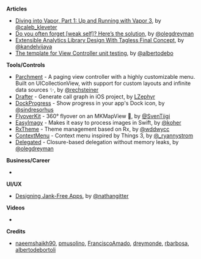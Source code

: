 **Articles**

* [Diving into Vapor, Part 1: Up and Running with Vapor 3](https://medium.com/@caleb.kleveter/diving-into-vapor-part-1-up-and-running-with-vapor-3-edab3c79aab9), by [@caleb_kleveter](https://twitter.com/caleb_kleveter)
* [Do you often forget \[weak self\]? Here’s the solution](https://medium.com/anysuggestion/preventing-memory-leaks-with-swift-compile-time-safety-49b845df4dc6), by [@olegdreyman](https://twitter.com/olegdreyman) 
* [Extensible Analytics Library Design With Tagless Final Concept](https://kandelvijaya.com/2018/03/11/extensibleanalyticslibrarydesign/), by [@kandelvijaya](https://twitter.com/kandelvijaya)
* [The template for View Controller unit testing](https://albertodebortoli.com/2018/03/12/easy-view-controller-unit-testing/), by [@albertodebo](https://twitter.com/albertodebo) 

**Tools/Controls**

* [Parchment](https://github.com/rechsteiner/Parchment) - A paging view controller with a highly customizable menu. Built on UICollectionView, with support for custom layouts and infinite data sources ✨, by [@rechsteiner](http://twitter.com/rechsteiner)
* [Drafter](https://github.com/L-Zephyr/Drafter) - Generate call graph in iOS project, by [LZephyr](https://github.com/L-Zephyr)
* [DockProgress](https://github.com/sindresorhus/DockProgress) - Show progress in your app's Dock icon, by [@sindresorhus](https://twitter.com/sindresorhus)
* [FlyoverKit](https://github.com/SvenTiigi/FlyoverKit) - 360° flyover on an MKMapView 🚁, by [@SvenTiigi](https://twitter.com/SvenTiigi)
* [EasyImagy](https://github.com/koher/EasyImagy) - Makes it easy to process images in Swift, by [@koher](https://github.com/koher)
* [RxTheme](https://github.com/wddwycc/RxTheme) - Theme management based on Rx, by [@wddwycc](https://twitter.com/wddwycc)
* [ContextMenu](https://github.com/GitHawkApp/ContextMenu) - Context menu inspired by Things 3, by [@_ryannystrom](https://twitter.com/_ryannystrom)
* [Delegated](https://github.com/dreymonde/Delegated) - Closure-based delegation without memory leaks, by [@olegdreyman](https://twitter.com/olegdreyman)

**Business/Career**

* 

**UI/UX**

* [Designing Jank-Free Apps](https://medium.com/@nathangitter/designing-jank-free-apps-9f66d43b9c87), by [@nathangitter](https://twitter.com/nathangitter)

**Videos**

* 

**Credits**

* [naeemshaikh90](https://github.com/naeemshaikh90), [pmusolino](https://github.com/Codeido), [FranciscoAmado](https://github.com/FranciscoAmado), [dreymonde](https://github.com/dreymonde), [rbarbosa](https://github.com/rbarbosa), [albertodebortoli](https://github.com/albertodebortoli)
